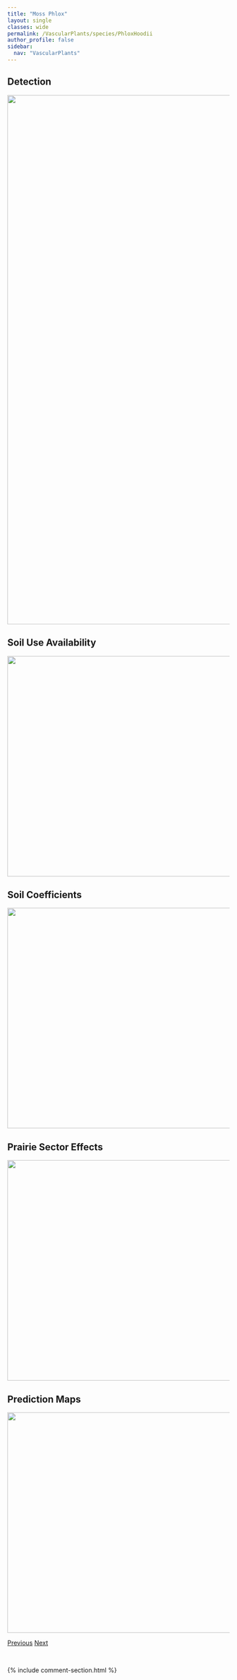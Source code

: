 ```yaml
---
title: "Moss Phlox"
layout: single
classes: wide
permalink: /VascularPlants/species/PhloxHoodii
author_profile: false
sidebar:
  nav: "VascularPlants"
---
```


<h2>Detection</h2>

<a href="https://drive.google.com/uc?export=view&id=1IfXEdOUk9VrlA-xwQziK0ONkaXcGNMZ3">
<img src="https://drive.google.com/uc?export=view&id=1IfXEdOUk9VrlA-xwQziK0ONkaXcGNMZ3" height = "1200" width = "800">
</a>


<h2>Soil Use Availability</h2>

<a href="https://drive.google.com/uc?export=view&id=1QODLmqo6Nh3lZ2OtmZvgNV6Py_3zkmBQ">
<img src="https://drive.google.com/uc?export=view&id=1QODLmqo6Nh3lZ2OtmZvgNV6Py_3zkmBQ" height = "500" width = "1000">
</a>


<h2>Soil Coefficients</h2>

<a href="https://drive.google.com/uc?export=view&id=1PXWE1FufXP-gdE-IC841N-LR6f46EzBh">
<img src="https://drive.google.com/uc?export=view&id=1PXWE1FufXP-gdE-IC841N-LR6f46EzBh" height = "500" width = "1000">
</a>


<h2>Prairie Sector Effects</h2>

<a href="https://drive.google.com/uc?export=view&id=1-V-DE9c0EpgHvtjOldLGvEjsjEFjgVZD">
<img src="https://drive.google.com/uc?export=view&id=1-V-DE9c0EpgHvtjOldLGvEjsjEFjgVZD" height = "500" width = "1000">
</a>


<h2>Prediction Maps</h2>

<a href="https://drive.google.com/uc?export=view&id=1V8_5QG0EnTsqcy4JeMFoX5mJv_Hy8RH0">
<img src="https://drive.google.com/uc?export=view&id=1V8_5QG0EnTsqcy4JeMFoX5mJv_Hy8RH0" height = "500" width = "1000">
</a>


<a href="/DevelopmentWebsite/VascularPlants/species/PhloxAlyssifolia" class="pagination--pager" title="Phlox alyssifolia">Previous</a> <a href="/DevelopmentWebsite/VascularPlants/species/PhloxPaniculata" class="pagination--pager" title="Phlox paniculata">Next</a>

<p>&nbsp;</p>

{% include comment-section.html %}
